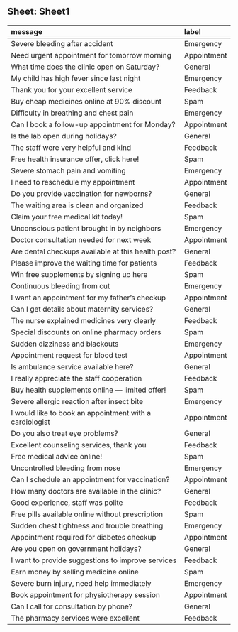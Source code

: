 ## Sheet: Sheet1

| message                                                 | label       |
|:--------------------------------------------------------|:------------|
| Severe bleeding after accident                          | Emergency   |
| Need urgent appointment for tomorrow morning            | Appointment |
| What time does the clinic open on Saturday?             | General     |
| My child has high fever since last night                | Emergency   |
| Thank you for your excellent service                    | Feedback    |
| Buy cheap medicines online at 90% discount              | Spam        |
| Difficulty in breathing and chest pain                  | Emergency   |
| Can I book a follow-up appointment for Monday?          | Appointment |
| Is the lab open during holidays?                        | General     |
| The staff were very helpful and kind                    | Feedback    |
| Free health insurance offer, click here!                | Spam        |
| Severe stomach pain and vomiting                        | Emergency   |
| I need to reschedule my appointment                     | Appointment |
| Do you provide vaccination for newborns?                | General     |
| The waiting area is clean and organized                 | Feedback    |
| Claim your free medical kit today!                      | Spam        |
| Unconscious patient brought in by neighbors             | Emergency   |
| Doctor consultation needed for next week                | Appointment |
| Are dental checkups available at this health post?      | General     |
| Please improve the waiting time for patients            | Feedback    |
| Win free supplements by signing up here                 | Spam        |
| Continuous bleeding from cut                            | Emergency   |
| I want an appointment for my father’s checkup           | Appointment |
| Can I get details about maternity services?             | General     |
| The nurse explained medicines very clearly              | Feedback    |
| Special discounts on online pharmacy orders             | Spam        |
| Sudden dizziness and blackouts                          | Emergency   |
| Appointment request for blood test                      | Appointment |
| Is ambulance service available here?                    | General     |
| I really appreciate the staff cooperation               | Feedback    |
| Buy health supplements online — limited offer!          | Spam        |
| Severe allergic reaction after insect bite              | Emergency   |
| I would like to book an appointment with a cardiologist | Appointment |
| Do you also treat eye problems?                         | General     |
| Excellent counseling services, thank you                | Feedback    |
| Free medical advice online!                             | Spam        |
| Uncontrolled bleeding from nose                         | Emergency   |
| Can I schedule an appointment for vaccination?          | Appointment |
| How many doctors are available in the clinic?           | General     |
| Good experience, staff was polite                       | Feedback    |
| Free pills available online without prescription        | Spam        |
| Sudden chest tightness and trouble breathing            | Emergency   |
| Appointment required for diabetes checkup               | Appointment |
| Are you open on government holidays?                    | General     |
| I want to provide suggestions to improve services       | Feedback    |
| Earn money by selling medicine online                   | Spam        |
| Severe burn injury, need help immediately               | Emergency   |
| Book appointment for physiotherapy session              | Appointment |
| Can I call for consultation by phone?                   | General     |
| The pharmacy services were excellent                    | Feedback    |